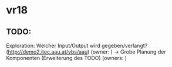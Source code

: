 # vr18



## TODO:
Exploration: Welcher Input/Output wird gegeben/verlangt? (http://demo2.itec.aau.at/vbs/aau)  (owner: )
		-> Grobe Planung der Komponenten (Erweiterung des TODO) (owners: )
